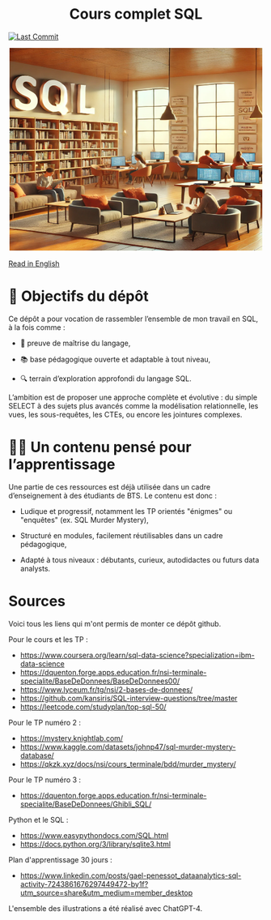 # <center> Cours complet SQL </center>


[![Last Commit](https://img.shields.io/github/last-commit/Mastocodeur/sql-fast-learner)](https://github.com/Mastocodeur/sql-fast-learner/commits/main/?author=Mastocodeur)

<p align="center">
    <img src="sql-tp-book/images/sql_librairie.png" width="500" height="400">
</p>

[Read in English](README.md)

# 🎯 Objectifs du dépôt
Ce dépôt a pour vocation de rassembler l’ensemble de mon travail en SQL, à la fois comme :

* 🧠 preuve de maîtrise du langage,

* 📚 base pédagogique ouverte et adaptable à tout niveau,

* 🔍 terrain d’exploration approfondi du langage SQL.

L’ambition est de proposer une approche complète et évolutive : du simple SELECT à des sujets plus avancés comme la modélisation relationnelle, les vues, les sous-requêtes, les CTEs, ou encore les jointures complexes.

# 👨‍🏫 Un contenu pensé pour l’apprentissage
Une partie de ces ressources est déjà utilisée dans un cadre d’enseignement à des étudiants de BTS.
Le contenu est donc :

* Ludique et progressif, notamment les TP orientés "énigmes" ou "enquêtes" (ex. SQL Murder Mystery),

* Structuré en modules, facilement réutilisables dans un cadre pédagogique,

* Adapté à tous niveaux : débutants, curieux, autodidactes ou futurs data analysts.


# Sources

Voici tous les liens qui m'ont permis de monter ce dépôt github. 

Pour le cours et les TP :
- https://www.coursera.org/learn/sql-data-science?specialization=ibm-data-science
- https://dquenton.forge.apps.education.fr/nsi-terminale-specialite/BaseDeDonnees/BaseDeDonnees00/
- https://www.lyceum.fr/tg/nsi/2-bases-de-donnees/
- https://github.com/kansiris/SQL-interview-questions/tree/master
- https://leetcode.com/studyplan/top-sql-50/

Pour le TP numéro 2 : 
- https://mystery.knightlab.com/
- https://www.kaggle.com/datasets/johnp47/sql-murder-mystery-database/
- https://qkzk.xyz/docs/nsi/cours_terminale/bdd/murder_mystery/

Pour le TP numéro 3 : 

- https://dquenton.forge.apps.education.fr/nsi-terminale-specialite/BaseDeDonnees/Ghibli_SQL/

Python et le SQL : 
- https://www.easypythondocs.com/SQL.html
- https://docs.python.org/3/library/sqlite3.html

Plan d'apprentissage 30 jours :
- https://www.linkedin.com/posts/gael-penessot_dataanalytics-sql-activity-7243861676297449472-by1f?utm_source=share&utm_medium=member_desktop

L'ensemble des illustrations a été réalisé avec ChatGPT-4.
